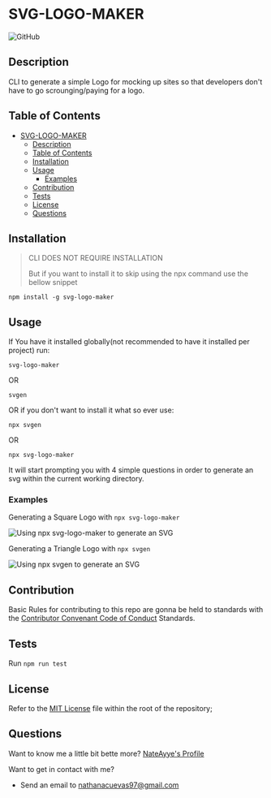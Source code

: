 # SVG-LOGO-MAKER

![GitHub](https://img.shields.io/github/license/NateAyye/svg-logo-maker?label=License)

## Description

CLI to generate a simple Logo for mocking up sites so that developers don't have to go scrounging/paying for a logo.

## Table of Contents

- [SVG-LOGO-MAKER](#svg-logo-maker)
  - [Description](#description)
  - [Table of Contents](#table-of-contents)
  - [Installation](#installation)
  - [Usage](#usage)
    - [Examples](#examples)
  - [Contribution](#contribution)
  - [Tests](#tests)
  - [License](#license)
  - [Questions](#questions)

## Installation

> CLI DOES NOT REQUIRE INSTALLATION
>
> But if you want to install it to skip using the npx command use the bellow snippet

```shell
npm install -g svg-logo-maker
```

## Usage

If You have it installed globally(not recommended to have it installed per project) run:

```shell
svg-logo-maker
```

OR

```shell
svgen
```

OR if you don't want to install it what so ever use:

```shell
npx svgen
```

OR

```shell
npx svg-logo-maker
```

It will start prompting you with 4 simple questions in order to generate an svg within the current working directory.

### Examples

Generating a Square Logo with `npx svg-logo-maker`

![Using npx svg-logo-maker to generate an SVG](https://github.com/NateAyye/svg-logo-maker/blob/main/public/npx-svg-logo-maker.gif?raw=true)

Generating a Triangle Logo with `npx svgen`

![Using npx svgen to generate an SVG](https://github.com/NateAyye/svg-logo-maker/blob/main/public/npx-svgen.gif?raw=true)

## Contribution

Basic Rules for contributing to this repo are gonna be held to standards with the [Contributor Convenant Code of Conduct](https://www.contributor-covenant.org/version/2/1/code_of_conduct/) Standards.

## Tests

Run `npm run test`

## License

Refer to the [MIT License](https://github.com/undefined/undefined/blob/main/LICENSE) file within the root of the repository;

## Questions

Want to know me a little bit bette more? [NateAyye's Profile](https://github.com/NateAyye)

Want to get in contact with me?

- Send an email to nathanacuevas97@gmail.com
